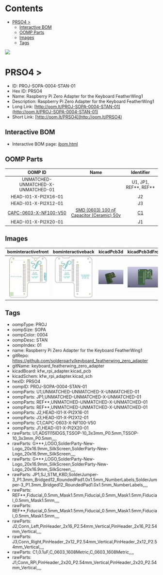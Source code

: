



Contents
========

* [PRSO4 > ](#prso4--)
	* [Interactive BOM](#interactive-bom)
	* [OOMP Parts](#oomp-parts)
	* [Images](#images)
	* [Tags](#tags)
  
![][im]
# PRSO4 > 

- ID: PROJ-SOPA-0004-STAN-01
- Hex ID: PRSO4
- Name: Raspberry Pi Zero Adapter for the Keyboard FeatherWing1
- Description: Raspberry Pi Zero Adapter for the Keyboard FeatherWing1
- Long Link: [http://oom.lt/PROJ-SOPA-0004-STAN-01](http://oom.lt/PROJ-SOPA-0004-STAN-01)
- Short Link: [http://oom.lt/PRSO4](http://oom.lt/PRSO4)

## Interactive BOM

- Interactive BOM page: [ibom.html](https://htmlpreview.github.io/?https://github.com/oomlout/oomlout_OOMP_projects/blob/main/PROJ-SOPA-0004-STAN-01/kicad/bom/ibom.html)

## OOMP Parts
  

|OOMP ID|Name|Identifier|
| :---: | :---: | :---: |
|UNMATCHED-UNMATCHED-X-UNMATCHED-01||U1, JP1, REF**, REF**|
|HEAD-I01-X-PI2X16-01||J2|
|HEAD-I01-X-PI2X12-01||J3|
|[CAPC-0603-X-NF100-V50](https://github.com/oomlout/oomlout_OOMP_parts/tree/main/CAPC-0603-X-NF100-V50/)|[SMD (0603) 100 nF Capacitor (Ceramic) 50v](https://github.com/oomlout/oomlout_OOMP_parts/tree/main/CAPC-0603-X-NF100-V50/)|[C1](https://github.com/oomlout/oomlout_OOMP_parts/tree/main/CAPC-0603-X-NF100-V50/)|
|HEAD-I01-X-PI2X20-01||J1|

## Images
  
  

|bominteractivefront|bominteractiveback|kicadPcb3d|kicadPcb3dFront|kicadPcb3dBack|kicadSchem|
| :---: | :---: | :---: | :---: | :---: | :---: |
|[![bominteractivefront](bomFront_140.png)](bomFront.png)|[![bominteractiveback](bomBack_140.png)](bomBack.png)|[![kicadPcb3d](kicadPcb3d_140.png)](kicadPcb3d.png)|[![kicadPcb3dFront](kicadPcb3dFront_140.png)](kicadPcb3dFront.png)|[![kicadPcb3dBack](kicadPcb3dBack_140.png)](kicadPcb3dBack.png)|[![kicadSchem](kicadSchem_140.png)](kicadSchem.png)|

## Tags

- oompType: PROJ
- oompSize: SOPA
- oompColor: 0004
- oompDesc: STAN
- oompIndex: 01
- name: Raspberry Pi Zero Adapter for the Keyboard FeatherWing1
- gitRepo: https://github.com/solderparty/keyboard_featherwing_zero_adapter
- gitName: keyboard_featherwing_zero_adapter
- kicadBoard: kfw_rpi_adapter.kicad_pcb
- kicadSchem: kfw_rpi_adapter.kicad_sch
- hexID: PRSO4
- oompID: PROJ-SOPA-0004-STAN-01
- oompParts: U1,UNMATCHED-UNMATCHED-X-UNMATCHED-01
- oompParts: JP1,UNMATCHED-UNMATCHED-X-UNMATCHED-01
- oompParts: REF**,UNMATCHED-UNMATCHED-X-UNMATCHED-01
- oompParts: REF**,UNMATCHED-UNMATCHED-X-UNMATCHED-01
- oompParts: J2,HEAD-I01-X-PI2X16-01
- oompParts: J3,HEAD-I01-X-PI2X12-01
- oompParts: C1,CAPC-0603-X-NF100-V50
- oompParts: J1,HEAD-I01-X-PI2X20-01
- rawParts: U1,ADS1115IDGS,TSSOP-10_3x3mm_P0.5mm,TSSOP-10_3x3mm_P0.5mm,,,,
- rawParts: G***,LOGO,SolderParty-New-Logo_20x16.9mm_SilkScreen,SolderParty-New-Logo_20x16.9mm_SilkScreen,,,,
- rawParts: G***,LOGO,SolderParty-New-Logo_20x16.9mm_SilkScreen,SolderParty-New-Logo_20x16.9mm_SilkScreen,,,,
- rawParts: JP1,SJ_STM_KBD,SolderJumper-3_P1.3mm_Bridged12_RoundedPad1.0x1.5mm_NumberLabels,SolderJumper-3_P1.3mm_Bridged12_RoundedPad1.0x1.5mm_NumberLabels,,,,
- rawParts: REF**,Fiducial_0.5mm_Mask1.5mm,Fiducial_0.5mm_Mask1.5mm,Fiducial_0.5mm_Mask1.5mm,,,,
- rawParts: REF**,Fiducial_0.5mm_Mask1.5mm,Fiducial_0.5mm_Mask1.5mm,Fiducial_0.5mm_Mask1.5mm,,,,
- rawParts: J2,Conn_Left,PinHeader_2x16_P2.54mm_Vertical,PinHeader_2x16_P2.54mm_Vertical,,,,
- rawParts: J3,Conn_Right,PinHeader_2x12_P2.54mm_Vertical,PinHeader_2x12_P2.54mm_Vertical,,,,
- rawParts: C1,0.1uF,C_0603_1608Metric,C_0603_1608Metric,,,,
- rawParts: J1,Conn_RPi,PinHeader_2x20_P2.54mm_Vertical,PinHeader_2x20_P2.54mm_Vertical,,,,



[im]: kicadPcb3d_450.png
